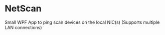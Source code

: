 # NetScan

Small WPF App to ping scan devices on the local NIC(s) (Supports multiple LAN connections)
